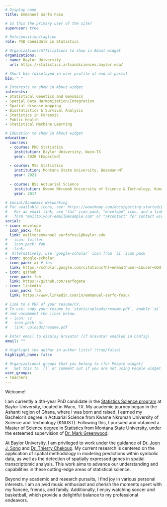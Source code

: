 ```yaml
---
# Display name
title: Emmanuel Sarfo Fosu

# Is this the primary user of the site?
superuser: true

# Role/position/tagline
role: PhD Candidate in Statistics

# Organizations/Affiliations to show in About widget
organizations:
- name: Baylor University
  url: https://statistics.artsandsciences.baylor.edu/

# Short bio (displayed in user profile at end of posts)
bio: " "

# Interests to show in About widget
interests:
- Statistical Genetics and Genomics
- Spatial Data Harmonization/Integration
- Spatial disease mapping
- Biostatistics & Survival Analysis
- Statistics in Forensic
- Public Health
- Statistical Machine Learning

# Education to show in About widget
education:
  courses:
  - course: PhD Statistics
    institution: Baylor University, Waco-TX
    year: 2026 (Expected)
    
  - course: MSs Statistics
    institution: Montana State University, Bozeman-MT
    year: 2021
    
  - course: BSs Actuarial Science
    institution: Kwame Nkrumah University of Science & Technology, Kumasi - GH
    year: 2017

# Social/Academic Networking
# For available icons, see: https://wowchemy.com/docs/getting-started/page-builder/#icons
#   For an email link, use "fas" icon pack, "envelope" icon, and a link in the
#   form "mailto:your-email@example.com" or "/#contact" for contact widget.
social:
- icon: envelope
  icon_pack: fas
  link: mailto:emmanuel_sarfofosu1@baylor.edu
# - icon: twitter
#   icon_pack: fab
#   link: 
#  Alternatively, use `google-scholar` icon from `ai` icon pack
- icon: google-scholar 
  icon_pack: ai # fas
  link: https://scholar.google.com/citations?hl=en&authuser=1&user=GOd-3z8AAAAJ
- icon: github
  icon_pack: fab
  link: https://github.com/sarfogate
- icon: linkedin
  icon_pack: fab
  link: https://www.linkedin.com/in/emmanuel-sarfo-fosu/

# Link to a PDF of your resume/CV.
# To use: copy your resume to `static/uploads/resume.pdf`, enable `ai` icons in `params.toml`, 
# and uncomment the lines below.
# - icon: cv
#   icon_pack: ai
#   link: uploads/resume.pdf

# Enter email to display Gravatar (if Gravatar enabled in Config)
email: ""

# Highlight the author in author lists? (true/false)
highlight_name: false

# Organizational groups that you belong to (for People widget)
#   Set this to `[]` or comment out if you are not using People widget.
user_groups:
- Teachers
---
```


  Welcome!

  I am currently a 4th-year PhD candidate in the [Statistics Science program](https://statistics.artsandsciences.baylor.edu/) at Baylor University, located in Waco, TX. My academic journey began in the Ashanti region of Ghana, where I was born and raised. I earned my Bachelor’s degree in Actuarial Science from Kwame Nkrumah University of Science and Technology (KNUST). Following this, I pursued and obtained a Master of Science degree in Statistics from Montana State University, under the esteemed supervision of [Dr. Mark Greenwood](https://math.montana.edu/directory/faculty/1524138/mark-greenwood).

  At Baylor University, I am privileged to work under the guidance of [Dr. Joon J. Song](https://statistics.artsandsciences.baylor.edu/person/dr-joon-jin-song) and [Dr. Thierry Chekouo](https://sites.google.com/site/chekouoresearch/home?authuser=0). My current research is centered on the application of spatial methodology in modeling predictions within symbolic data, as well as the detection of spatially expressed genes in spatial transcriptomic analysis. This work aims to advance our understanding and capabilities in these cutting-edge areas of statistical science.

  Beyond my academic and research pursuits, I find joy in various personal interests. I am an avid music enthusiast and cherish the moments spent with my fiancée, friends, and family. Additionally, I enjoy watching soccer and basketball, which provide a delightful balance to my professional endeavors.



